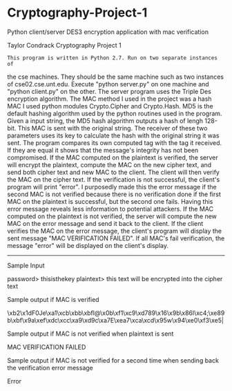 # Cryptography-Project-1
Python client/server DES3 encryption application with mac verification

Taylor Condrack
Cryptography
Project 1

	This program is written in Python 2.7. Run on two separate instances of
the cse machines. They should be the same machine such as two instances of 
cse02.cse.unt.edu. Execute "python server.py" on one machine and
"python client.py" on the other. The server program uses the Triple Des
encryption algorithm. The MAC method I used in the project was a hash MAC
I used python modules Crypto.Cipher and Crypto.Hash. MD5 is the default 
hashing algorithm used by the python routines used in the program. Given
a input string, the MD5 hash algorithm outputs a hash of lengh 128-bit.
This MAC is sent with the original string. The receiver of these two 
parameters uses its key to calculate the hash with the original string 
it was sent. The program compares its own computed tag with the tag it 
received. If they are equal it shows that the message's integrity has not
been compromised.
	If the MAC computed on the plaintext is verified, the server will encrypt
the plaintext, compute the MAC on the new cipher text, and send both cipher text
and new MAC to the client. The client will then verify the MAC on the cipher text. 
If the verification is not successful, the client's program will print "error". 
I purposedly made this the error message if the second MAC is not verified because
there is no verification done if the first MAC on the plaintext is successful, 
but the second one fails. Having this error message reveals less information to 
potential attackers. 
	If the MAC computed on the plaintext is not verified, the server will compute
the new MAC on the error message and send it back to the client. If the client 
verifies the MAC on the error message, the client's program will display the sent
message "MAC VERIFICATION FAILED". 
	If all MAC's fail verification, the message "error" will be displayed on the client's
display. 

----------------------------------------------------------------------------------------------

Sample Input

password> thisisthekey
plaintext> this text will be encrypted into the cipher text

Sample output if MAC is verified

\xb2\x1dF0Je\xa1\xcb\xbb\xbfl@\x0b\xf1\xc9\xd789\x16\x9b\x86l\xc4;\xe89b\xbf\x9a\xef\xdc\xcc\xa9\xd9c\xa7E\xea7\xca\xcd\x95w\x94\xe0\xf3\xe5|

Sample output if MAC is not verified when plaintext is sent

MAC VERIFICATION FAILED

Sample output if MAC is not verified for a second time when sending back
the verification error message

Error
